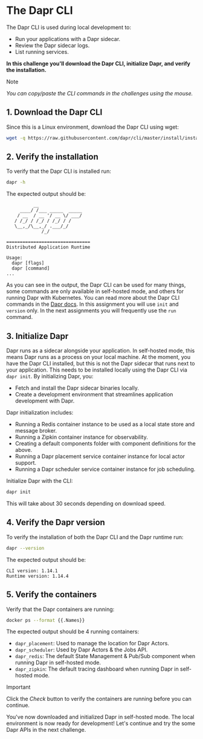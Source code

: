 # The Dapr CLI


 The Dapr CLI is used during local development to:
 - Run your applications with a Dapr sidecar.
 - Review the Dapr sidecar logs.
 - List running services.

**In this challenge you'll download the Dapr CLI, initialize Dapr, and verify the installation.**

> [!NOTE]
> *You can copy/paste the CLI commands in the challenges using the mouse.*

## 1. Download the Dapr CLI


Since this is a Linux environment, download the Dapr CLI using wget:

```bash
wget -q https://raw.githubusercontent.com/dapr/cli/master/install/install.sh -O - | /bin/bash
```

## 2. Verify the installation

To verify that the Dapr CLI is installed run:

```bash
dapr -h
```

The expected output should be:

```output
          __
     ____/ /___ _____  _____
    / __  / __ '/ __ \/ ___/
   / /_/ / /_/ / /_/ / /
   \__,_/\__,_/ .___/_/
             /_/

===============================
Distributed Application Runtime

Usage:
  dapr [flags]
  dapr [command]
...
```

As you can see in the output, the Dapr CLI can be used for many things, some commands are only available in self-hosted mode, and others for running Dapr with Kubernetes. You can read more about the Dapr CLI commands in the [Dapr docs](https://docs.dapr.io/reference/cli/). In this assignment you will use `init` and `version` only. In the next assignments you will frequently use the `run` command.

## 3. Initialize Dapr

Dapr runs as a sidecar alongside your application. In self-hosted mode, this means Dapr runs as a process on your local machine. At the moment, you have the Dapr CLI installed, but this is not the Dapr sidecar that runs next to your application. This needs to be installed locally using the Dapr CLI via `dapr init`. By initializing Dapr, you:
- Fetch and install the Dapr sidecar binaries locally.
- Create a development environment that streamlines application development with Dapr.

Dapr initialization includes:
- Running a Redis container instance to be used as a local state store and message broker.
- Running a Zipkin container instance for observability.
- Creating a default components folder with component definitions for the above.
- Running a Dapr placement service container instance for local actor support.
- Running a Dapr scheduler service container instance for job scheduling.

Initialize Dapr with the CLI:

```bash
dapr init
```
This will take about 30 seconds depending on download speed.

## 4. Verify the Dapr version

To verify the installation of both the Dapr CLI and the Dapr runtime run:

```bash
dapr --version
```

The expected output should be:

```output
CLI version: 1.14.1
Runtime version: 1.14.4
```

## 5. Verify the containers

Verify that the Dapr containers are running:

```bash
docker ps --format {{.Names}}
```

The expected output should be 4 running containers:
- `dapr_placement`: Used to manage the location for Dapr Actors.
- `dapr_scheduler`: Used by Dapr Actors & the Jobs API.
- `dapr_redis`: The default State Management & Pub/Sub component when running Dapr in self-hosted mode.
- `dapr_zipkin`:  The default tracing dashboard when running Dapr in self-hosted mode.

> [!IMPORTANT]
> Click the *Check* button to verify the containers are running before you can continue.

You've now downloaded and initialized Dapr in self-hosted mode. The local environment is now ready for development! Let's continue and try the some Dapr APIs in the next challenge.
